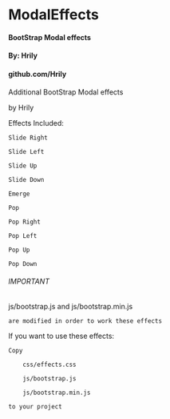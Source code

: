 # ModalEffects

####    BootStrap Modal effects    ####
####    By: Hrily                  ####
####    github.com/Hrily           ####

Additional BootStrap Modal effects

by Hrily

Effects Included:

 	Slide Right
 	
	Slide Left
	
 	Slide Up
 	
 	Slide Down
 	
	Emerge
	
	Pop
	
	Pop Right
	
	Pop Left
	
	Pop Up
	
	Pop Down

###### IMPORTANT

js/bootstrap.js and js/bootstrap.min.js

	are modified in order to work these effects
	
If you want to use these effects:

	Copy 
	
		css/effects.css 
		
		js/bootstrap.js
		
		js/bootstrap.min.js 
		
	to your project
	
